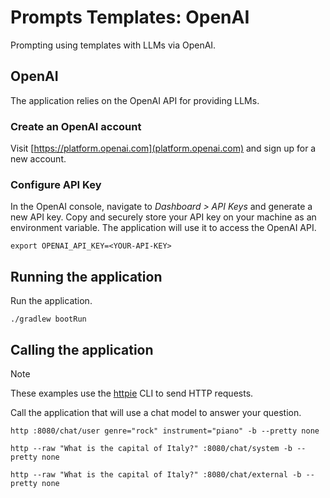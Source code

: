 # Prompts Templates: OpenAI

Prompting using templates with LLMs via OpenAI.

## OpenAI

The application relies on the OpenAI API for providing LLMs.

### Create an OpenAI account

Visit [https://platform.openai.com](platform.openai.com) and sign up for a new account.

### Configure API Key

In the OpenAI console, navigate to _Dashboard > API Keys_ and generate a new API key.
Copy and securely store your API key on your machine as an environment variable.
The application will use it to access the OpenAI API.

```shell
export OPENAI_API_KEY=<YOUR-API-KEY>
```

## Running the application

Run the application.

```shell
./gradlew bootRun
```

## Calling the application

> [!NOTE]
> These examples use the [httpie](https://httpie.io) CLI to send HTTP requests.

Call the application that will use a chat model to answer your question.

```shell
http :8080/chat/user genre="rock" instrument="piano" -b --pretty none
```

```shell
http --raw "What is the capital of Italy?" :8080/chat/system -b --pretty none
```

```shell
http --raw "What is the capital of Italy?" :8080/chat/external -b --pretty none
```

